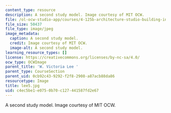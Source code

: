 ```yaml
---
content_type: resource
description: A second study model. Image courtesy of MIT OCW.
file: /ol-ocw-studio-app/courses/4-125b-architecture-studio-building-in-landscapes-fall-2005/c4ec5be1e0750b70c127441587fd2e67_lee5.jpg
file_size: 50437
file_type: image/jpeg
image_metadata:
  caption: A second study model.
  credit: Image courtesy of MIT OCW.
  image-alt: A second study model.
learning_resource_types: []
license: https://creativecommons.org/licenses/by-nc-sa/4.0/
ocw_type: OCWImage
parent_title: 'W. Victoria Lee '
parent_type: CourseSection
parent_uid: 0cb92c43-9292-f2f8-2908-a87acb88da86
resourcetype: Image
title: lee5.jpg
uid: c4ec5be1-e075-0b70-c127-441587fd2e67
---
```

A second study model. Image courtesy of MIT OCW.
